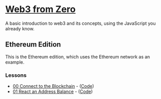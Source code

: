 # [Web3 from Zero](https://kay-is.github.io/web3-from-zero)

A basic introduction to web3 and its concepts, using the JavaScript you already know.

## Ethereum Edition

This is the Ethereum edition, which uses the Ethereum network as an example.

### Lessons

- [00 Connect to the Blockchain](https://kay-is.github.io/web3-from-zero/00-connect-to-blockchain.html) - ([Code](00-connect-to-blockchain.html))
- [01 React an Address Balance](https://kay-is.github.io/web3-from-zero/01-read-address-balance.html) - ([Code](01-read-address-balance.html))
